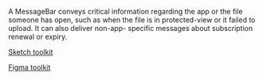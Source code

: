 A MessageBar conveys critical information regarding the app or the file someone has open, such as when the file is in protected-view or it failed to upload. It can also deliver non-app- specific messages about subscription renewal or expiry.

[Sketch toolkit]()

[Figma toolkit]()
